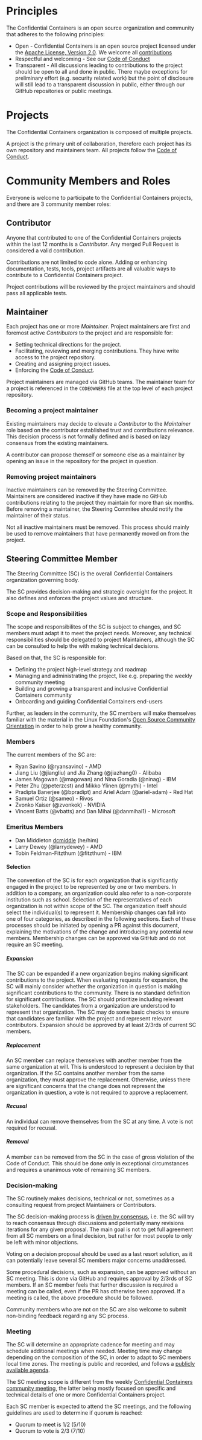 # Principles

The Confidential Containers is an open source organization and community that adheres to the following principles:

* Open - Confidential Containers is an open source project licensed under the [Apache License, Version 2.0](https://www.apache.org/licenses/LICENSE-2.0).
  We welcome all [contributions](https://github.com/confidential-containers/community/blob/main/CONTRIBUTING.md)
* Respectful and welcoming - See our [Code of Conduct](https://github.com/confidential-containers/community/blob/main/CODE_OF_CONDUCT.md)
* Transparent - All discussions leading to contributions to the project should be open to all and done in public.
  There maybe exceptions for preliminary effort (e.g. security related work) but the point of disclosure will still lead to a transparent discussion in public, either through our GitHub repositories or public meetings.

# Projects

The Confidential Containers organization is composed of multiple projects.

A project is the primary unit of collaboration, therefore each project has its own repository and maintainers team.
All projects follow the [Code of Conduct](https://github.com/confidential-containers/community/blob/main/CODE_OF_CONDUCT.md).

# Community Members and Roles

Everyone is welcome to participate to the Confidential Containers projects, and there are 3 community member roles:

## Contributor

Anyone that contributed to one of the Confidential Containers projects within the last 12 months is a *Contributor*.
Any merged Pull Request is considered a valid contribution.

Contributions are not limited to code alone.
Adding or enhancing documentation, tests, tools, project artifacts are all valuable ways to contribute to a Confidential Containers project.

Project contributions will be reviewed by the project maintainers and should pass all applicable tests.

## Maintainer

Each project has one or more *Maintainer*.
Project maintainers are first and foremost active *Contributors* to the project and are responsible for:

* Setting technical directions for the project.
* Facilitating, reviewing and merging contributions.
  They have write access to the project repository.
* Creating and assigning project issues.
* Enforcing the [Code of Conduct](https://github.com/confidential-containers/community/blob/main/CODE_OF_CONDUCT.md).

Project maintainers are managed via GitHub teams. The maintainer team for a project is referenced in the `CODEOWNERS` file
at the top level of each project repository.

### Becoming a project maintainer

Existing maintainers may decide to elevate a *Contributor* to the *Maintainer* role based on the contributor established trust and contributions relevance.
This decision process is not formally defined and is based on lazy consensus from the existing maintainers.

A contributor can propose themself or someone else as a maintainer by opening an issue in the repository for the project in question.

### Removing project maintainers

Inactive maintainers can be removed by the Steering Committee.
Maintainers are considered inactive if they have made no GitHub contributions relating to the project they maintain
for more than six months.
Before removing a maintainer, the Steering Commitee should notify the maintainer of their status.

Not all inactive maintainers must be removed.
This process should mainly be used to remove maintainers that have permanently moved on from the project.

## Steering Committee Member

The Steering Committee (SC) is the overall Confidential Containers organization governing body.

The SC provides decision-making and strategic oversight for the project.
It also defines and enforces the project values and structure.

### Scope and Responsibilities

The scope and responsibilites of the SC is subject to changes, and SC members must adapt it to meet the project needs.
Moreover, any technical responsibilities should be delegated to project Maintainers, although the SC can be consulted to help the with making technical decisions.

Based on that, the SC is responsible for:

* Defining the project high-level strategy and roadmap
* Managing and administrating the project, like e.g. preparing the weekly community meeting
* Building and growing a transparent and inclusive Confidential Containers community
* Onboarding and guiding Confidential Containers end-users

Further, as leaders in the community, the SC members will make themselves familiar with the material in the Linux Foundation's [Open Source Community Orientation](https://training.linuxfoundation.org/training/inclusive-open-source-community-orientation-lfc102/) in order to help grow a healthy community.

### Members

The current members of the SC are:

* Ryan Savino (@ryansavino) - AMD
* Jiang Liu (@jiangliu) and Jia Zhang (@jiazhang0) - Alibaba
* James Magowan (@magowan) and Nina Goradia (@ninag) - IBM
* Peter Zhu (@peterzcst) and Mikko Ylinen (@mythi) - Intel
* Pradipta Banerjee (@bpradipt)  and Ariel Adam (@ariel-adam) - Red Hat
* Samuel Ortiz (@sameo) - Rivos
* Zvonko Kaiser (@zvonkok) - NVIDIA
* Vincent Batts (@vbatts) and Dan Mihai (@danmihai1) - Microsoft

### Emeritus Members

* Dan Middleton [dcmiddle](https://github.com/dcmiddle) (he/him)
* Larry Dewey (@larrydewey) - AMD
* Tobin Feldman-Fitzthum (@fitzthum) - IBM

#### Selection

The convention of the SC is for each organization that is significantly engaged
in the project to be represented by one or two members.
In addition to a company, an organization could also refer to a
non-corporate institution such as school.
Selection of the representatives of each organization is not within scope
of the SC.
The organization itself should select the individual(s) to represent it.
Membership changes can fall into one of four categories,
as described in the following sections.
Each of these processes should be initiated by opening a PR against
this document, explaining the motivations of the change and introducing
any potential new members.
Membership changes can be approved via GitHub and do not require an SC meeting.

##### Expansion

The SC can be expanded if a new organization begins making significant contributions
to the project.
When evaluating requests for expansion, the SC will mainly consider whether
the organization in question is making significant contributions to the community.
There is no standard definition for significant contributions.
The SC should prioritize including relevant stakeholders.
The candidates from a organization are understood to represent
that organization. The SC may do some basic checks to ensure that
candidates are familiar with the project and represent relevant contributors.
Expansion should be approved by at least 2/3rds of current SC members.

##### Replacement

An SC member can replace themselves with another member from the same organization at will.
This is understood to represent a decision by that organization.
If the SC contains another member from the same organization, they must approve the replacement.
Otherwise, unless there are significant concerns that the change does not represent the
organization in question, a vote is not required to approve a replacement.

##### Recusal

An individual can remove themselves from the SC at any time. A vote is not required for recusal.

##### Removal

A member can be removed from the SC in the case of gross violation of the Code of Conduct.
This should be done only in exceptional circumstances and requires a unanimous vote of remaining SC members.

### Decision-making

The SC routinely makes decisions, technical or not, sometimes as a consulting request from project Maintainers or Contributors.

The SC decision-making process is [driven by consensus](https://en.wikipedia.org/wiki/Consensus_decision-making), i.e. the SC will try to reach consensus through discussions and potentially many revisions iterations for any given proposal.
The main goal is not to get full agreement from all SC members on a final decision, but rather for most people to only be left with minor objections.

Voting on a decision proposal should be used as a last resort solution, as it can potentially leave several SC members major concerns unaddressed.

Some procedural decisions, such as expansion, can be approved without an SC meeting. This is done via GitHub and requires approval by
2/3rds of SC members. If an SC member feels that further discussion is required a meeting can be called, even if the PR has otherwise been approved.
If a meeting is called, the above procedure should be followed.

Community members who are not on the SC are also welcome to submit non-binding feedback regarding any SC process.

### Meeting

The SC will determine an appropriate cadence for meeting and may schedule additional meetings when needed.
Meeting time may change depending on the composition of the SC, in order to adapt to SC members local time zones.
The meeting is public and recorded, and follows a [publicly available agenda](https://docs.google.com/document/d/1YNbkUlcosjN1MFKvs3bJ0CAIZJEp-UEFALW8lDgilLU).

The SC meeting scope is different from the weekly [Confidential Containers community meeting](https://docs.google.com/document/d/1E3GLCzNgrcigUlgWAZYlgqNTdVwiMwCRTJ0QnJhLZGA/edit?usp=sharing), the latter being mostly focused on specific and technical details of one or more Confidential Containers project.

Each SC member is expected to attend the SC meetings, and the following guidelines are used to determine if quorum is reached:

* Quorum to meet is 1/2 (5/10)
* Quorum to vote is 2/3 (7/10)
